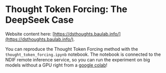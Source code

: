 # Thought Token Forcing: The DeepSeek Case

Website content here: [https://dsthoughts.baulab.info/](https://dsthoughts.baulab.info/).

You can reproduce the Thought Token Forcing method with the `thought_token_forcing.ipynb` notebook. The notebook is connected to the NDIF remote inference service, so you can run the experiment on big models without a GPU right from a [google colab](https://colab.research.google.com/github/davidbau/dsthoughts/blob/main/thought_token_forcing.ipynb)!
